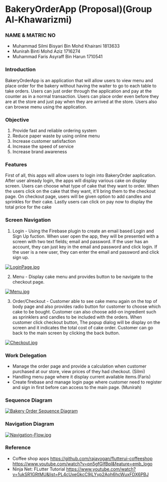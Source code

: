 # BakeryOrderApp (Proposal)(Group Al-Khawarizmi)

### NAME & MATRIC NO 
- Muhammad Silmi Bisyari Bin Mohd Khairani  1813633
- Munirah Binti Mohd Aziz                   1716274
- Muhammad Faris Asyraff Bin Harun          1710541

### Introduction
<p>
BakeryOrderApp is an application that will allow users to view menu and place order for the bakery without having the waiter to go to each table to take orders. Users can just order through the application and pay at the counter as in a normal transaction. Users can place order even before they are at the store and just pay when they are arrived at the store. Users also can browse menu using the application.
</p>

### Objective
1. Provide fast and reliable ordering system
2. Reduce paper waste by using online menu
3. Increase customer satisfaction
4. Increase the speed of service
5. Increase brand awareness

### Features
<p>
First of all, this apps will allow users to login into BakeryOrder aaplication. After user already login, the apps will display various cake on display screen. Users can choose what type of cake that they want to order. When the users click on the cake that they want, it'll bring them to the checkout page. On checkout page, users will be given option to add candles and sprinkles for their cake. Lastly users can click on pay now to display the total price for the cake
</p>

### Screen Navigation
1. Login - Using the Firebase plugin to create an email based Login and Sign Up fuction. When user open the app, they will be presented with a screen with two text fields; email and password. If the user has an account, they can just key in the email and password and click login. If the user is a new user, they can enter the email and password and click sign up.

[![LoginPage.jpg](https://i.postimg.cc/vcZStJyZ/1.png)](https://postimg.cc/vcZStJyZ)

2. Menu - Display cake menu and provides button to be navigate to the checkout page.

[![Menu.jpg](https://i.postimg.cc/18gCLDfx/2.png)](https://postimg.cc/18gCLDfx)

3. Order/Checkout - Customer able to see cake menu again on the top of body page and also provides radio button for customer to choose which cake to be bought.            Customer can also choose add-on ingredient such as sprinklers and candles to be included with the orders. When customer click checkout button, The popup dialog will be display on the screen and it indicates the total cost of cake order. Customer can go back to the main screen by clicking the back button.

[![Checkout.jpg](https://i.postimg.cc/F7CCWTFg/3.png)](https://postimg.cc/F7CCWTFg)

### Work Delegation
- Manage the order page and provide a calculation when customer purchased at our store, view prices of they had checkout. (Silmi)
- Handling menu page where it display current available items.(Faris)
- Create firebase and manage login page where customer need to register and sign in first before can access to the main page. (Munirah)

### Sequence Diagram
[![Bakery Order Sequence Diagram](https://i.postimg.cc/vmhWf6rB/Bakery-Order-App.jpg)](https://postimg.cc/sBBQRx0d)

### Navigation Diagram
[![Navigation-Flow.jpg](https://i.postimg.cc/ZntLNh9N/Navigation-Flow.jpg)](https://postimg.cc/1nB6x2rR)

### Reference
- Coffee shop apps https://github.com/rajayogan/flutterui-coffeeshop https://www.youtube.com/watch?v=pn5gfGIfBpI&feature=emb_logo
- Ninja Net: FLutter Tutorial https://www.youtube.com/watch?v=1ukSR1GRtMU&list=PL4cUxeGkcC9jLYyp2Aoh6hcWuxFDX6PBJ
